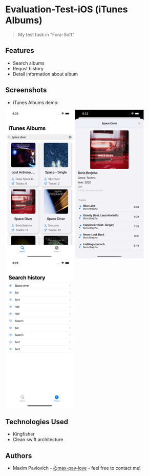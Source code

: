 # Evaluation-Test-iOS (iTunes Albums)
> My test task in "Fora-Soft"

## Features
- Search albums
- Requst history 
- Detail information about album

## Screenshots
- iTunes Albums demo:

<img src="https://github.com/max-pav-love/Evaluation-Test-iOS/blob/main/Screenshots/Search.png" width="214" height="463"> <img src="https://github.com/max-pav-love/Evaluation-Test-iOS/blob/main/Screenshots/Detail.png" width="214" height="463"> <img src="https://github.com/max-pav-love/Evaluation-Test-iOS/blob/main/Screenshots/History.png" width="214" height="463">

## Technologies Used
- Kingfisher
- Clean swift architecture

## Authors
- Maxim Pavlovich - [@max-pav-love](https://github.com/max-pav-love) - feel free to contact me!
